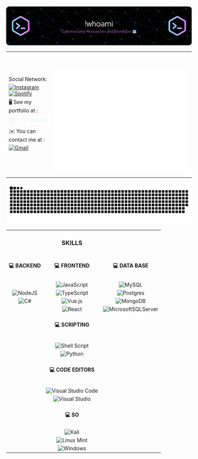 ![Banner](github-header-image.png)

| | |
|-|-|
| Social Network: <div class="spacer"></div> [![Instagram](https://img.shields.io/badge/Instagram-%23E4405F.svg?style=for-the-badge&logo=Instagram&logoColor=white)](https://www.instagram.com/angheloflrs/) [![Spotify](https://img.shields.io/badge/Spotify-1ED760?style=for-the-badge&logo=spotify&logoColor=white)](https://open.spotify.com/user/anghelo_flores) <div class="spacer"></div> 🖥️  See my portfolio at : <div class="spacer"></div> [![GitHub](GitBook.png)](https://n0dat4.gitbook.io/n0dat4) <div class="spacer"></div> ✉️ You can contact me at : <div class="spacer"></div> [![Gmail](https://img.shields.io/badge/Gmail-D14836?style=for-the-badge&logo=gmail&logoColor=white)](mailto:n0dat4@duck.com) | <div style="height: 45px;"></div> ![Metrics](/github-metrics.svg) 
| | |

<picture>
  <source media="(prefers-color-scheme: dark)" srcset="https://raw.githubusercontent.com/platane/platane/output/github-contribution-grid-snake-dark.svg">
  <source media="(prefers-color-scheme: light)" srcset="https://raw.githubusercontent.com/platane/platane/output/github-contribution-grid-snake.svg">
  <img alt="github contribution grid snake animation" src="https://raw.githubusercontent.com/platane/platane/output/github-contribution-grid-snake.svg">
</picture>


| | | |
|-|-|-|
| |<h3 align="center">SKILLS</h3>||
| <h4 align="center">💻  BACKEND</h4> | <h4 align="center">💻  FRONTEND</h4>| <h4 align="center">💻  DATA BASE</h4>
| <div class="spacer"></div> <div align="center">![NodeJS](https://img.shields.io/badge/node.js-6DA55F?style=for-the-badge&logo=node.js&logoColor=white) <div class="spacer"></div>![C#](https://img.shields.io/badge/c%23-%23239120.svg?style=for-the-badge&logo=csharp&logoColor=white) |<div class="spacer"></div> <div align="center"> ![JavaScript](https://img.shields.io/badge/javascript-%23323330.svg?style=for-the-badge&logo=javascript&logoColor=%23F7DF1E) <div class="spacer"></div> ![TypeScript](https://img.shields.io/badge/typescript-%23007ACC.svg?style=for-the-badge&logo=typescript&logoColor=white) <div class="spacer"></div> ![Vue.js](https://img.shields.io/badge/vuejs-%2335495e.svg?style=for-the-badge&logo=vuedotjs&logoColor=%234FC08D) <div class="spacer"></div> ![React](https://img.shields.io/badge/react-%2320232a.svg?style=for-the-badge&logo=react&logoColor=%2361DAFB)| <div class="spacer"></div> <div align="center"> ![MySQL](https://img.shields.io/badge/mysql-4479A1.svg?style=for-the-badge&logo=mysql&logoColor=white) <div class="spacer"></div> ![Postgres](https://img.shields.io/badge/postgres-%23316192.svg?style=for-the-badge&logo=postgresql&logoColor=white) <div class="spacer"></div> ![MongoDB](https://img.shields.io/badge/MongoDB-%234ea94b.svg?style=for-the-badge&logo=mongodb&logoColor=white) <div class="spacer"></div> ![MicrosoftSQLServer](https://img.shields.io/badge/Microsoft%20SQL%20Server-CC2927?style=for-the-badge&logo=microsoft%20sql%20server&logoColor=white)
| |<h4 align="center">💻  SCRIPTING</h4> | |
| | <div class="spacer"></div><div class="spacer"></div> <div align="center"> ![Shell Script](https://img.shields.io/badge/shell_script-%23121011.svg?style=for-the-badge&logo=gnu-bash&logoColor=white) <div class="spacer"></div>![Python](https://img.shields.io/badge/python-3670A0?style=for-the-badge&logo=python&logoColor=ffdd54) ||
| |<h4 align="center">💻  CODE EDITORS </h4>| 
|| <div class="spacer"></div> <div class="spacer"></div> <div align="center"> ![Visual Studio Code](https://img.shields.io/badge/Visual%20Studio%20Code-0078d7.svg?style=for-the-badge&logo=visual-studio-code&logoColor=white) <div class="spacer"></div> ![Visual Studio](https://img.shields.io/badge/Visual%20Studio-5C2D91.svg?style=for-the-badge&logo=visual-studio&logoColor=white) ||
|| <h4 align="center">💻  SO </h4> ||
|| <div align="center"> ![Kali](https://img.shields.io/badge/Kali-268BEE?style=for-the-badge&logo=kalilinux&logoColor=white) <div class="spacer"></div> ![Linux Mint](https://img.shields.io/badge/Linux%20Mint-87CF3E?style=for-the-badge&logo=Linux%20Mint&logoColor=white)  <div class="spacer"></div>![Windows](https://img.shields.io/badge/Windows-0078D6?style=for-the-badge&logo=windows&logoColor=white) ||

<style>
  .spacer { height: 5px; }
</style>
